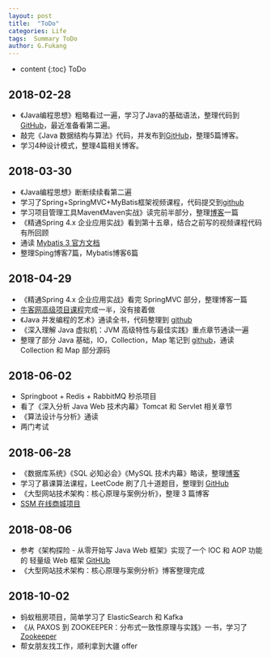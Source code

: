 ```yaml
---
layout: post
title:  "ToDo"
categories: Life
tags:  Summary ToDo
author: G.Fukang
---
```

* content
{:toc}
ToDo

## 2018-02-28

- 《Java编程思想》粗略看过一遍，学习了Java的基础语法，整理代码到[GitHub](https://github.com/gongfukangEE/thinkInJava)，最近准备看第二遍。
- 敲完《Java 数据结构与算法》代码，并发布到[GitHub](https://github.com/gongfukangEE/Data-Structures-Java)，整理5篇博客。
- 学习4种设计模式，整理4篇相关博客。


## 2018-03-30

- 《Java编程思想》断断续续看第二遍
- 学习了Spring+SpringMVC+MyBatis框架视频课程，代码提交到[github](https://github.com/gongfukangEE/Spring-Learn)
- 学习项目管理工具Maven《Maven实战》读完前半部分，整理[博客](https://gongfukangee.github.io/2018/03/07/Maven-1/)一篇
- 《精通Spring 4.x 企业应用实战》看到第十五章，结合之前写的视频课程代码有所回顾
- 通读 [Mybatis 3 官方文档](http://www.mybatis.org/mybatis-3/zh/index.html)
- 整理Sping博客7篇，Mybatis博客6篇

## 2018-04-29

- 《精通Spring 4.x 企业应用实战》看完 SpringMVC 部分，整理博客一篇
- [牛客网高级项目课程](https://www.nowcoder.com/courses/semester/senior)完成一半，没有接着做
- 《Java 并发编程的艺术》通读全书，代码整理到 [github](https://github.com/gongfukangEE/Concurrency-Programming)
- 《深入理解 Java 虚拟机：JVM 高级特性与最佳实践》重点章节通读一遍
- 整理了部分 Java 基础，IO，Collection，Map 笔记到 [github](https://github.com/gongfukangEE/Note)，通读 Collection 和 Map 部分源码

## 2018-06-02

- Springboot + Redis + RabbitMQ 秒杀项目
- 看了《深入分析 Java Web 技术内幕》Tomcat 和 Servlet 相关章节
- 《算法设计与分析》通读
- 两门考试

## 2018-06-28

- 《数据库系统》《SQL 必知必会》《MySQL 技术内幕》略读，整理[博客](https://gongfukangee.github.io/2018/06/26/MySQL/#%E5%8F%82%E8%80%83)
- 学习了慕课算法课程，LeetCode 刷了几十道题目，整理到 [GitHub](https://github.com/gongfukangEE/Algorithm)
- 《大型网站技术架构：核心原理与案例分析》，整理 3 篇博客
- [SSM 在线商城项目](https://github.com/gongfukangEE/MMALL)

## 2018-08-06

- 参考《架构探险 - 从零开始写 Java Web 框架》实现了一个 IOC 和 AOP 功能的 轻量级 Web 框架 [GitHUb](https://github.com/gongfukangEE/SmartMVC)
- 《大型网站技术架构：核心原理与案例分析》博客整理完成

## 2018-10-02

- 蚂蚁租房项目，简单学习了 ElasticSearch 和 Kafka
- 《从 PAXOS 到 ZOOKEEPER：分布式一致性原理与实践》一书，学习了 [Zookeeper](https://github.com/gongfukangEE/zookeeperDemo)
- 帮女朋友找工作，顺利拿到大疆 offer